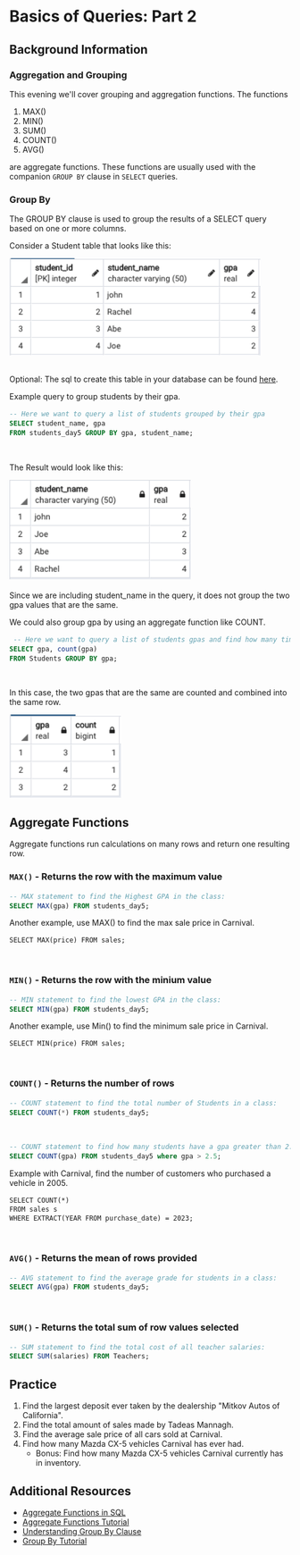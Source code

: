 # Basics of Queries: Part 2

## Background Information
### Aggregation and Grouping

This evening we'll cover grouping and aggregation functions.  The functions

1. MAX()
2. MIN()
3. SUM()
4. COUNT()
5. AVG()

are aggregate functions.  These functions are usually used with the companion `GROUP BY` clause in `SELECT` queries.

### Group By
 The GROUP BY clause is used to group the results of a SELECT query based on one or more columns.

Consider a Student table that looks like this:

<img src="../images/student_table.png" width="450">

<br>
<br>

 Optional: The sql to create this table in your database can be found [here](../Code/day5.md).

 Example query to group students by their gpa.

 ```sql
 -- Here we want to query a list of students grouped by their gpa
SELECT student_name, gpa
FROM students_day5 GROUP BY gpa, student_name;
 ```
<br>

The Result would look like this:

 <img src="../images/groupby_table.png" width="325">

<br>
<br>
Since we are including student_name in the query, it does not group the two gpa values that are the same.

We could also group gpa by using an aggregate function like COUNT.

```sql
 -- Here we want to query a list of students gpas and find how many times a particular gpa occurs.
SELECT gpa, count(gpa)
FROM Students GROUP BY gpa;
 ```
<br>

In this case, the two gpas that are the same are counted and combined into the same row.  
 
  <img src="../images/groupby_gpa.png" width="200">


## Aggregate Functions

Aggregate functions run calculations on many rows and return one resulting row.

### `MAX()` - Returns the row with the maximum value

```sql
-- MAX statement to find the Highest GPA in the class:
SELECT MAX(gpa) FROM students_day5;
```

Another example, use MAX() to find the max sale price in Carnival.

```
SELECT MAX(price) FROM sales;
```
<br>

### `MIN()` - Returns the row with the minium value

```sql
-- MIN statement to find the lowest GPA in the class:
SELECT MIN(gpa) FROM students_day5;
```

Another example, use Min() to find the minimum sale price in Carnival.

```
SELECT MIN(price) FROM sales;
```
<br>

### `COUNT()` - Returns the number of rows

```sql
-- COUNT statement to find the total number of Students in a class:
SELECT COUNT(*) FROM students_day5;
```
<br>

```sql
-- COUNT statement to find how many students have a gpa greater than 2.5:
SELECT COUNT(gpa) FROM students_day5 where gpa > 2.5;
```
Example with Carnival, find the number of customers who purchased a vehicle in 2005.

```
SELECT COUNT(*)
FROM sales s 
WHERE EXTRACT(YEAR FROM purchase_date) = 2023;
```
<br>

### `AVG()` - Returns the mean of rows provided

```sql
-- AVG statement to find the average grade for students in a class:
SELECT AVG(gpa) FROM students_day5;
```

<br>

### `SUM()` - Returns the total sum of row values selected

```sql
-- SUM statement to find the total cost of all teacher salaries:
SELECT SUM(salaries) FROM Teachers;
```

## Practice

1. Find the largest deposit ever taken by the dealership "Mitkov Autos of California".
1. Find the total amount of sales made by Tadeas Mannagh.
1. Find the average sale price of all cars sold at Carnival.
1. Find how many Mazda CX-5 vehicles Carnival has ever had.
    - Bonus: Find how many Mazda CX-5 vehicles Carnival currently has in inventory.

## Additional Resources

- [Aggregate Functions in SQL](https://www.youtube.com/watch?v=sgAvl7ry5jY)
- [Aggregate Functions Tutorial](https://www.postgresqltutorial.com/postgresql-aggregate-functions/)
- [Understanding Group By Clause](https://www.youtube.com/watch?v=Yvuw0dbd7OQ)
- [Group By Tutorial](https://www.postgresqltutorial.com/postgresql-group-by/)





